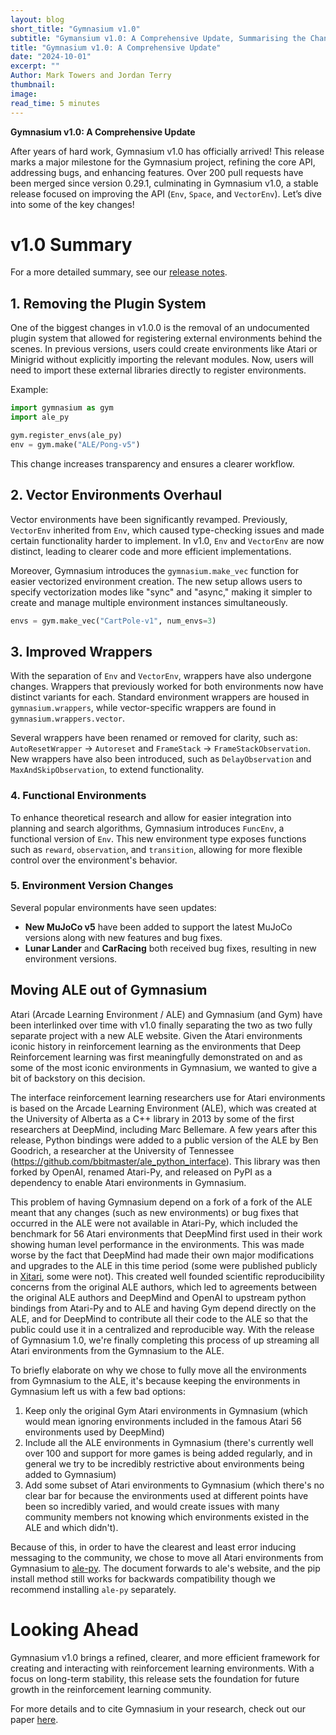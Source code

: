 ```yaml
---
layout: blog
short_title: "Gymnasium v1.0"
subtitle: "Gymansium v1.0: A Comprehensive Update, Summarising the Changes"
title: "Gymnasium v1.0: A Comprehensive Update"
date: "2024-10-01"
excerpt: ""
Author: Mark Towers and Jordan Terry
thumbnail:
image:
read_time: 5 minutes
---
```


**Gymnasium v1.0: A Comprehensive Update**

After years of hard work, Gymnasium v1.0 has officially arrived! This release marks a major milestone for the Gymnasium project, refining the core API, addressing bugs, and enhancing features. Over 200 pull requests have been merged since version 0.29.1, culminating in Gymnasium v1.0, a stable release focused on improving the API (`Env`, `Space`, and `VectorEnv`). Let’s dive into some of the key changes!

# v1.0 Summary
For a more detailed summary, see our [release notes](https://github.com/Farama-Foundation/Gymnasium/releases/tag/v1.0.0).

## 1. **Removing the Plugin System**
One of the biggest changes in v1.0.0 is the removal of an undocumented plugin system that allowed for registering external environments behind the scenes. In previous versions, users could create environments like Atari or Minigrid without explicitly importing the relevant modules. Now, users will need to import these external libraries directly to register environments.

Example:
```python
import gymnasium as gym
import ale_py

gym.register_envs(ale_py)
env = gym.make("ALE/Pong-v5")
```
This change increases transparency and ensures a clearer workflow.

## 2. **Vector Environments Overhaul**
Vector environments have been significantly revamped. Previously, `VectorEnv` inherited from `Env`, which caused type-checking issues and made certain functionality harder to implement. In v1.0, `Env` and `VectorEnv` are now distinct, leading to clearer code and more efficient implementations.

Moreover, Gymnasium introduces the `gymnasium.make_vec` function for easier vectorized environment creation. The new setup allows users to specify vectorization modes like "sync" and "async," making it simpler to create and manage multiple environment instances simultaneously.

```python
envs = gym.make_vec("CartPole-v1", num_envs=3)
```

## 3. **Improved Wrappers**
With the separation of `Env` and `VectorEnv`, wrappers have also undergone changes. Wrappers that previously worked for both environments now have distinct variants for each. Standard environment wrappers are housed in `gymnasium.wrappers`, while vector-specific wrappers are found in `gymnasium.wrappers.vector`.

Several wrappers have been renamed or removed for clarity, such as: `AutoResetWrapper` -> `Autoreset` and `FrameStack` -> `FrameStackObservation`.
New wrappers have also been introduced, such as `DelayObservation` and `MaxAndSkipObservation`, to extend functionality.

### 4. **Functional Environments**
To enhance theoretical research and allow for easier integration into planning and search algorithms, Gymnasium introduces `FuncEnv`, a functional version of `Env`. This new environment type exposes functions such as `reward`, `observation`, and `transition`, allowing for more flexible control over the environment's behavior.

### 5. **Environment Version Changes**
Several popular environments have seen updates:
- **New MuJoCo v5** have been added to support the latest MuJoCo versions along with new features and bug fixes.
- **Lunar Lander** and **CarRacing** both received bug fixes, resulting in new environment versions.

## Moving ALE out of Gymnasium

Atari (Arcade Learning Environment / ALE) and Gymnasium (and Gym) have been interlinked over time with v1.0 finally separating the two as two fully separate project with a new ALE website. Given the Atari environments iconic history in reinforcement learning as the environments that Deep Reinforcement learning was first meaningfully demonstrated on and as some of the most iconic environments in Gymnasium, we wanted to give a bit of backstory on this decision.

The interface reinforcement learning researchers use for Atari environments is based on the Arcade Learning Environment (ALE), which was created at the University of Alberta as a C++ library in 2013 by some of the first researchers at DeepMind, including Marc Bellemare. A few years after this release, Python bindings were added to a public version of the ALE by Ben Goodrich, a researcher at the University of Tennessee (https://github.com/bbitmaster/ale_python_interface). This library was then forked by OpenAI, renamed Atari-Py, and released on PyPI as a dependency to enable Atari environments in Gymnasium.

This problem of having Gymnasium depend on a fork of a fork of the ALE meant that any changes (such as new environments) or bug fixes that occurred in the ALE were not available in Atari-Py, which included the benchmark for 56 Atari environments that DeepMind first used in their work showing human level performance in the environments. This was made worse by the fact that DeepMind had made their own major modifications and upgrades to the ALE in this time period (some were published publicly in [Xitari](https://github.com/google-deepmind/xitari), some were not). This created well founded scientific reproducibility concerns from the original ALE authors, which led to agreements between the original ALE authors and DeepMind and OpenAI to upstream python bindings from Atari-Py and to ALE and having Gym depend directly on the ALE, and for DeepMind to contribute all their code to the ALE so that the public could use it in a centralized and reproducible way. With the release of Gymnasium 1.0, we're finally completing this process of up streaming all Atari environments from the Gymnasium to the ALE.

To briefly elaborate on why we chose to fully move all the environments from Gymnasium to the ALE, it's because keeping the environments in Gymnasium left us with a few bad options:

1) Keep only the original Gym Atari environments in Gymnasium (which would mean ignoring environments included in the famous Atari 56 environments used by DeepMind)
2) Include all the ALE environments in Gymnasium (there's currently well over 100 and support for more games is being added regularly, and in general we try to be incredibly restrictive about environments being added to Gymnasium)
3) Add some subset of Atari environments to Gymnasium (which there's no clear bar for because the environments used at different points have been so incredibly varied, and would create issues with many community members not knowing which environments existed in the ALE and which didn't).

Because of this, in order to have the clearest and least error inducing messaging to the community, we chose to move all Atari environments from Gymnasium to [ale-py](https://github.com/Farama-Foundation/Arcade-Learning-Environment). The document forwards to ale's website, and the pip install method still works for backwards compatibility though we recommend installing `ale-py` separately.

# Looking Ahead
Gymnasium v1.0 brings a refined, clearer, and more efficient framework for creating and interacting with reinforcement learning environments. With a focus on long-term stability, this release sets the foundation for future growth in the reinforcement learning community.

For more details and to cite Gymnasium in your research, check out our paper [here](https://arxiv.org/abs/2407.17032).
